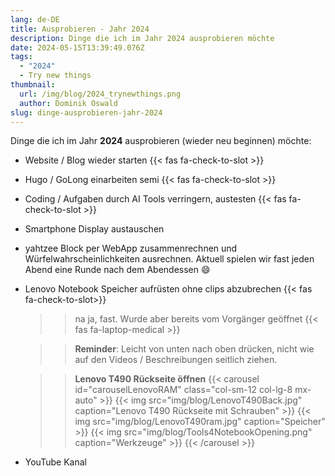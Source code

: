 ```yaml
---
lang: de-DE
title: Ausprobieren - Jahr 2024
description: Dinge die ich im Jahr 2024 ausprobieren möchte
date: 2024-05-15T13:39:49.076Z
tags:
  - "2024"
  - Try new things
thumbnail:
  url: /img/blog/2024_trynewthings.png
  author: Dominik Oswald
slug: dinge-ausprobieren-jahr-2024
---
```


Dinge die ich im Jahr **2024** ausprobieren (wieder neu beginnen) möchte:

- Website / Blog wieder starten {{< fas fa-check-to-slot >}}
- Hugo / GoLong einarbeiten semi {{< fas fa-check-to-slot >}}
- Coding / Aufgaben durch AI Tools verringern, austesten {{< fas fa-check-to-slot >}}
- Smartphone Display austauschen
- yahtzee Block per WebApp zusammenrechnen und Würfelwahrscheinlichkeiten ausrechnen. Aktuell spielen wir fast jeden Abend eine Runde nach dem Abendessen :smile:
- Lenovo Notebook Speicher aufrüsten ohne clips abzubrechen {{< fas fa-check-to-slot>}}
   >> na ja, fast. Wurde aber bereits vom Vorgänger geöffnet {{< fas fa-laptop-medical >}}

   >> **Reminder**: Leicht von unten nach oben drücken, nicht wie auf den Videos / Beschreibungen seitlich ziehen.

   >> **Lenovo T490 Rückseite öffnen**
{{< carousel id="carouselLenovoRAM" class="col-sm-12 col-lg-8 mx-auto" >}}
  {{< img src="img/blog/LenovoT490Back.jpg" caption="Lenovo T490 Rückseite mit Schrauben" >}}
  {{< img src="img/blog/LenovoT490ram.jpg" caption="Speicher" >}}
  {{< img src="img/blog/Tools4NotebookOpening.png" caption="Werkzeuge" >}} 
{{< /carousel >}}

- YouTube Kanal